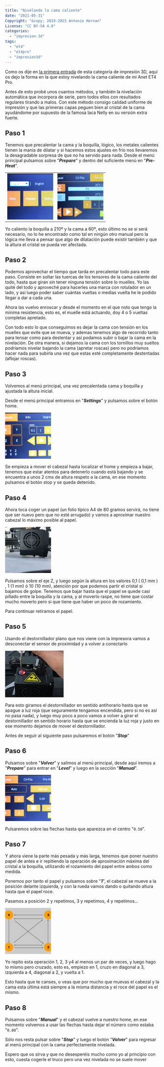 ```yaml
---
title: "Nivelando la cama caliente"
date: "2021-05-31"
Copyright: "&copy; 2019-2023 Antonio Hernan"
License: "CC BY-SA 4.0"
categories: 
  - "impresion-3d"
tags: 
  - "et4"
  - "et4pro"
  - "impresion3d"
---
```


Como os dije en [la primera entrada](/pruebadeconcepto/3dp/3d_anetet4pro/) de esta categoría de impresión 3D, aquí os dejo la forma en la que estoy nivelando la cama caliente de mi Anet ET4 Pro.

Antes de esto probé unos cuantos métodos, y también la nivelación automática que incorpora de serie, pero todos ellos con resultados regulares tirando a malos. Con este método consigo calidad uniforme de impresión y que las primeras capas peguen bien al cristal de la cama ayudándome por supuesto de la famosa laca Nelly en su versión extra fuerte.

## Paso 1

Tenemos que precalentar la cama y la boquilla, lógico, los metales calientes tienen la manía de dilatar y si hacemos estos ajustes en frío nos llevaremos la desagradable sorpresa de que no ha servido para nada. Desde el menú principal pulsamos sobre "_**Prepare**_" y dentro del suficiente menú en "**_Pre-Heat_**".

<table style="border-collapse: collapse; border: none; width: 100%;"><tbody><tr style="border: none;"><td style="border: none; width: 50%;"><img class="wp-image-717 size-thumbnail aligncenter" src="../images/ET4Pro_Menu1-150x150.png" alt="" width="150" height="150"></td><td style="border: none; width: 50%;"><img class="wp-image-718 size-thumbnail aligncenter" src="../images/ET4Pro_Menu2-150x150.png" alt="" width="150" height="150"></td></tr></tbody></table>

Yo caliento la boquilla a 210º y la cama a 60º, esto último no se si será necesario, no lo he encontrado como tal en ningún otro manual pero la lógica me lleva a pensar que algo de dilatación puede existir también y que la altura el cristal se pueda ver afectada.

## Paso 2

Podemos aprovechar el tiempo que tarda en precalentar todo para este paso. Consiste en soltar las tuercas de los tensores de la cama caliente del todo, hasta que giran sin tener ninguna tensión sobre lo muelles. Yo las quité del todo y aproveché para hacerles una marca con rotulador en un lado, y así luego poder saber cuántas vueltas o medias vuelta he le podido llegar a dar a cada una.

Ahora las vuelvo enroscar y desde el momento en el que noto que tengo la mínima resistencia, esto es, el muelle está actuando, doy 4 o 5 vueltas completas apretado.

Con todo esto lo que conseguimos es dejar la cama con tensión en los muelles que evite que se mueva, y ademas tenemos algo de recorrido tanto para tensar como para destentar y así podamos subir o bajar la cama en la nivelación. De otra manera, si dejamos la cama con los tornillos muy sueltos podríamos nivelar bajando la cama (apretar roscas) pero no podríamos hacer nada para subirla una vez que estas esté completamente destentadas (aflojar roscas).

## Paso 3

Volvemos al menú principal, una vez precalentada cama y boquilla y ajustada la altura inicial.

Desde el menú principal entramos en "_**Settings**_" y pulsamos sobre el botón home.

![](../images/ET4Pro_Menu3-150x150.png)

Se empieza a mover el cabezal hasta localizar el home y empieza a bajar, tenemos que estar atentos para detenerlo cuando está bajando y se encuentra a unos 2 cms de altura respeto a la cama, en ese momento pulsamos el botón stop y se queda detenido.

## Paso 4

Ahora toca coger un papel (un folio típico A4 de 80 gramos servirá, no tiene que ser nuevo pero que no esté arrugado) y vamos a aproximar nuestro cabezal lo máximo posible al papel.

![](../images/ET4Pro_Nivel1-150x150.png)

Pulsamos sobre el eje Z, y luego según la altura en los valores 0,1 ( 0,1 mm ) , 1 (1 mm) ó 10 (10 mm), atención por que podemos partir el cristal si bajamos de golpe. Tenemos que bajar hasta que el papel se quede casi pillado entre la boquilla y la cama, y al moverlo raspe, no tiene que costar mucho moverlo pero si que tiene que haber un poco de rozamiento.

Para continuar retiramos el papel.

## Paso 5

Usando el destornillador plano que nos viene con la impresora vamos a desconectar el sensor de proximidad y a volver a conectarlo

![](../images/ET4Pro_Nivel2.png)

Para esto giramos el destornillador en sentido antihorario hasta que se apague a luz roja (que seguramente tengamos encendida, pero si no es así no pasa nada), y luego muy poco a poco vamos a volver a girar el destornillador en sentido horario hasta que se encienda la luz roja y justo en ese momento dejamos de mover el destornillador.

Antes de seguir al siguiente paso pulsaremos el botón "_**Stop**_"

## Paso 6

Pulsamos sobre "_**Volver**_" y salimos al menú principal, desde aquí iremos a "_**Prepare**_" para entrar en "_**Level**_" y luego en la sección "_**Manual**_".

![](../images/ET4Pro_Menu4-150x150.png)

Pulsaremos sobre las flechas hasta que aparezca en el centro "`0.50`".

## Paso 7

Y ahora viene la parte más pesada y más larga, tenemos que poner nuestro papel de antes e ir repitiendo la operación de aproximación máxima del cristal a la boquilla, utilizando el rozamiento del papel entre ambos como medida.

Ponemos por tanto el papel y pulsamos sobre "_**1**_", el cabezal se mueve a la posición delante izquierda, y con la rueda vamos dando o quitando altura hasta que el papel roce.

Pasamos a posición 2 y repetimos, 3 y repetimos, 4 y repetimos...

![](../images/ET4Pro_Nivel3-150x150.png)

Yo repito esta operación 1, 2, 3 y4 al menos un par de veces, y luego hago lo mismo pero cruzado, esto es, empiezo en 1, cruzo en diagonal a 3, izquierda a 4, diagonal a 2, y vuelta a 1.

Esto hasta que te canses, o veas que por mucho que muevas el cabezal y la cama esta última está siempre a la misma distancia y el roce del papel es el mismo.

## Paso 8

Pulsamos sobre "**_Manual_**" y el cabezal vuelve a nuestro home, en ese momento volvemos a usar las flechas hasta dejar el número como estaba "`0.00`".

Sólo nos resta pulsar sobre "_**Stop**_" y luego el botón "_**Volver**_" para regresar al menú principal con la cama perfectamente nivelada.

Espero que os sirva y que no desesperéis mucho como yo al principio con esto, cuesta cogerle el truco pero una vez nivelada no se suele mover
